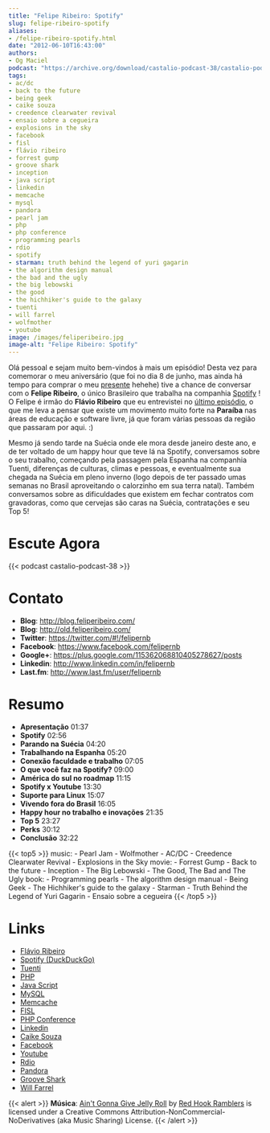 ```yaml
---
title: "Felipe Ribeiro: Spotify"
slug: felipe-ribeiro-spotify
aliases:
- /felipe-ribeiro-spotify.html
date: "2012-06-10T16:43:00"
authors:
- Og Maciel
podcast: "https://archive.org/download/castalio-podcast-38/castalio-podcast-38.mp3"
tags:
- ac/dc
- back to the future
- being geek
- caike souza
- creedence clearwater revival
- ensaio sobre a cegueira
- explosions in the sky
- facebook
- fisl
- flávio ribeiro
- forrest gump
- groove shark
- inception
- java script
- linkedin
- memcache
- mysql
- pandora
- pearl jam
- php
- php conference
- programming pearls
- rdio
- spotify
- starman: truth behind the legend of yuri gagarin
- the algorithm design manual
- the bad and the ugly
- the big lebowski
- the good
- the hichhiker's guide to the galaxy
- tuenti
- will farrel
- wolfmother
- youtube
image: /images/feliperibeiro.jpg
image-alt: "Felipe Ribeiro: Spotify"
---
```


Olá pessoal e sejam muito bem-vindos à mais um episódio! Desta vez para
comemorar o meu aniversário (que foi no dia 8 de junho, mas ainda há
tempo para comprar o meu
[presente](http://www.amazon.com/gp/registry/wishlist/32BX7VP2GEFI1/ref=topnav_lists_1)
hehehe) tive a chance de conversar com o **Felipe Ribeiro**, o único
Brasileiro que trabalha na companhia [Spotify](http://www.spotify.com/)
! O Felipe é irmão do **Flávio Ribeiro** que eu entrevistei no [último
episódio](http://www.castalio.info/flavio-ribeiro-globo-com/), o que me
leva a pensar que existe um movimento muito forte na **Paraíba** nas
áreas de educação e software livre, já que foram várias pessoas da
região que passaram por aqui. :)

<div class="clearfix"></div>

Mesmo já sendo tarde na Suécia onde ele mora desde janeiro deste ano, e
de ter voltado de um happy hour que teve lá na Spotify, conversamos
sobre o seu trabalho, começando pela passagem pela Espanha na companhia
Tuenti, diferenças de culturas, climas e pessoas, e eventualmente sua
chegada na Suécia em pleno inverno (logo depois de ter passado umas
semanas no Brasil aproveitando o calorzinho em sua terra natal). Também
conversamos sobre as dificuldades que existem em fechar contratos com
gravadoras, como que cervejas são caras na Suécia, contratações e seu
Top 5!

# Escute Agora

{{< podcast castalio-podcast-38 >}}

# Contato

- **Blog**: <http://blog.feliperibeiro.com/>
- **Blog**: <http://old.feliperibeiro.com/>
- **Twitter**: <https://twitter.com/#!/felipernb>
- **Facebook**: <https://www.facebook.com/felipernb>
- **Google+**: <https://plus.google.com/115362068810405278627/posts>
- **Linkedin**: <http://www.linkedin.com/in/felipernb>
- **Last.fm**: <http://www.last.fm/user/felipernb>

# Resumo

- **Apresentação** 01:37
- **Spotify** 02:56
- **Parando na Suécia** 04:20
- **Trabalhando na Espanha** 05:20
- **Conexão faculdade e trabalho** 07:05
- **O que você faz na Spotify?** 09:00
- **América do sul no roadmap** 11:15
- **Spotify x Youtube** 13:30
- **Suporte para Linux** 15:07
- **Vivendo fora do Brasil** 16:05
- **Happy hour no trabalho e inovações** 21:35
- **Top 5** 23:27
- **Perks** 30:12
- **Conclusão** 32:22

{{< top5 >}}
music:
    - Pearl Jam
    - Wolfmother
    - AC/DC
    - Creedence Clearwater Revival
    - Explosions in the Sky
movie:
    - Forrest Gump
    - Back to the future
    - Inception
    - The Big Lebowski
    - The Good, The Bad and The Ugly
book:
    - Programming pearls
    - The algorithm design manual
    - Being Geek
    - The Hichhiker's guide to the galaxy
    - Starman - Truth Behind the Legend of Yuri Gagarin
    - Ensaio sobre a cegueira
{{< /top5 >}}

# Links

- [Flávio Ribeiro](https://duckduckgo.com/?q=Flávio+Ribeiro)
- [Spotify (DuckDuckGo)](https://duckduckgo.com/?q=Spotify)
- [Tuenti](https://duckduckgo.com/?q=Tuenti)
- [PHP](https://duckduckgo.com/?q=PHP)
- [Java Script](https://duckduckgo.com/?q=Java+Script)
- [MySQL](https://duckduckgo.com/?q=MySQL)
- [Memcache](https://duckduckgo.com/?q=Memcache)
- [FISL](https://duckduckgo.com/?q=FISL)
- [PHP Conference](https://duckduckgo.com/?q=PHP+Conference)
- [Linkedin](https://duckduckgo.com/?q=Linkedin)
- [Caike Souza](https://duckduckgo.com/?q=Caike+Souza)
- [Facebook](https://duckduckgo.com/?q=Facebook)
- [Youtube](https://duckduckgo.com/?q=Youtube)
- [Rdio](https://duckduckgo.com/?q=Rdio)
- [Pandora](https://duckduckgo.com/?q=Pandora)
- [Groove Shark](https://duckduckgo.com/?q=Groove+Shark)
- [Will Farrel](https://duckduckgo.com/?q=Will+Farrel)

{{< alert >}}
**Música**: [Ain\'t Gonna Give Jelly
Roll](http://freemusicarchive.org/music/Red_Hook_Ramblers/Live__WFMU_on_Antique_Phonograph_Music_Program_with_MAC_Feb_8_2011/Red_Hook_Ramblers_-_12_-_Aint_Gonna_Give_Jelly_Roll)
by [Red Hook Ramblers](http://www.redhookramblers.com/) is licensed
under a Creative Commons Attribution-NonCommercial-NoDerivatives (aka
Music Sharing) License.
{{< /alert >}}
